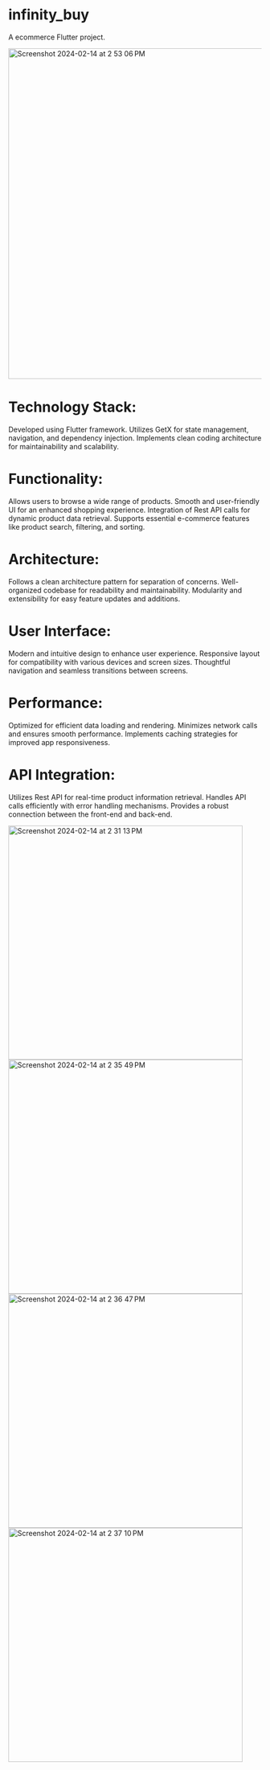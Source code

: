 # infinity_buy

A ecommerce Flutter project.

<img width="658" alt="Screenshot 2024-02-14 at 2 53 06 PM" src="https://github.com/hafizflow/Infinity-Buy/assets/143031834/1fd71ee2-c3c6-4da0-b187-74ed04b80524">

# Technology Stack:
Developed using Flutter framework.
Utilizes GetX for state management, navigation, and dependency injection.
Implements clean coding architecture for maintainability and scalability.

# Functionality:
Allows users to browse a wide range of products.
Smooth and user-friendly UI for an enhanced shopping experience.
Integration of Rest API calls for dynamic product data retrieval.
Supports essential e-commerce features like product search, filtering, and sorting.

# Architecture:
Follows a clean architecture pattern for separation of concerns.
Well-organized codebase for readability and maintainability.
Modularity and extensibility for easy feature updates and additions.

# User Interface:
Modern and intuitive design to enhance user experience.
Responsive layout for compatibility with various devices and screen sizes.
Thoughtful navigation and seamless transitions between screens.

# Performance:
Optimized for efficient data loading and rendering.
Minimizes network calls and ensures smooth performance.
Implements caching strategies for improved app responsiveness.

# API Integration:
Utilizes Rest API for real-time product information retrieval.
Handles API calls efficiently with error handling mechanisms.
Provides a robust connection between the front-end and back-end.

<p float="center">
  <img width="466" alt="Screenshot 2024-02-14 at 2 31 13 PM" src="https://github.com/hafizflow/Infinity-Buy/assets/143031834/88e72c1d-2b11-4956-8554-2003d64f4586">
  <img width="466" alt="Screenshot 2024-02-14 at 2 35 49 PM" src="https://github.com/hafizflow/Infinity-Buy/assets/143031834/4273980d-987f-49e3-b785-3f2029a7ab92">
  <img width="466" alt="Screenshot 2024-02-14 at 2 36 47 PM" src="https://github.com/hafizflow/Infinity-Buy/assets/143031834/f82ce217-d8f1-4151-be5a-49d075df494b">
  <img width="466" alt="Screenshot 2024-02-14 at 2 37 10 PM" src="https://github.com/hafizflow/Infinity-Buy/assets/143031834/553e6219-5c7b-483b-aee0-1f8064b2b1cb">
</p>


